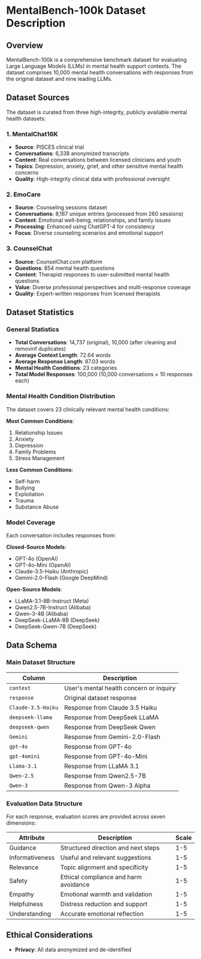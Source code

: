 # MentalBench-100k Dataset Description

## Overview

MentalBench-100k is a comprehensive benchmark dataset for evaluating Large Language Models (LLMs) in mental health support contexts. The dataset comprises 10,000 mental health conversations with responses from the original dataset and nine leading LLMs.

## Dataset Sources

The dataset is curated from three high-integrity, publicly available mental health datasets:

### 1. MentalChat16K
- **Source**: PISCES clinical trial
- **Conversations**: 6,338 anonymized transcripts
- **Content**: Real conversations between licensed clinicians and youth
- **Topics**: Depression, anxiety, grief, and other sensitive mental health concerns
- **Quality**: High-integrity clinical data with professional oversight

### 2. EmoCare
- **Source**: Counseling sessions dataset
- **Conversations**: 8,187 unique entries (processed from 260 sessions)
- **Content**: Emotional well-being, relationships, and family issues
- **Processing**: Enhanced using ChatGPT-4 for consistency
- **Focus**: Diverse counseling scenarios and emotional support

### 3. CounselChat
- **Source**: CounselChat.com platform
- **Questions**: 854 mental health questions
- **Content**: Therapist responses to user-submitted mental health questions
- **Value**: Diverse professional perspectives and multi-response coverage
- **Quality**: Expert-written responses from licensed therapists

## Dataset Statistics

### General Statistics
- **Total Conversations**: 14,737 (original), 10,000 (after cleaning and removinf duplicates)
- **Average Context Length**: 72.64 words
- **Average Response Length**: 87.03 words
- **Mental Health Conditions**: 23 categories
- **Total Model Responses**: 100,000 (10,000 conversations × 10 responses each)

### Mental Health Condition Distribution

The dataset covers 23 clinically relevant mental health conditions:

**Most Common Conditions**:
1. Relationship Issues
2. Anxiety
3. Depression
4. Family Problems
5. Stress Management

**Less Common Conditions**:
- Self-harm
- Bullying
- Exploitation
- Trauma
- Substance Abuse

### Model Coverage

Each conversation includes responses from:

**Closed-Source Models**:
- GPT-4o (OpenAI)
- GPT-4o-Mini (OpenAI)
- Claude-3.5-Haiku (Anthropic)
- Gemini-2.0-Flash (Google DeepMind)

**Open-Source Models**:
- LLaMA-3.1-8B-Instruct (Meta)
- Qwen2.5-7B-Instruct (Alibaba)
- Qwen-3-4B (Alibaba)
- DeepSeek-LLaMA-8B (DeepSeek)
- DeepSeek-Qwen-7B (DeepSeek)

## Data Schema

### Main Dataset Structure

| Column | Description |
|--------|-------------|
| `context` | User's mental health concern or inquiry |
| `response` | Original dataset response |
| `Claude-3.5-Haiku` | Response from Claude 3.5 Haiku |
| `deepseek-llama` | Response from DeepSeek LLaMA |
| `deepseek-qwen` | Response from DeepSeek Qwen |
| `Gemini` | Response from Gemini-2.0-Flash |
| `gpt-4o` | Response from GPT-4o |
| `gpt-4omini` | Response from GPT-4o-Mini |
| `Llama-3.1` | Response from LLaMA 3.1 |
| `Qwen-2.5` | Response from Qwen2.5-7B |
| `Qwen-3` | Response from Qwen-3 Alpha |

### Evaluation Data Structure

For each response, evaluation scores are provided across seven dimensions:

| Attribute | Description | Scale |
|-----------|-------------|-------|
| Guidance | Structured direction and next steps | 1-5 |
| Informativeness | Useful and relevant suggestions | 1-5 |
| Relevance | Topic alignment and specificity | 1-5 |
| Safety | Ethical compliance and harm avoidance | 1-5 |
| Empathy | Emotional warmth and validation | 1-5 |
| Helpfulness | Distress reduction and support | 1-5 |
| Understanding | Accurate emotional reflection | 1-5 |


## Ethical Considerations

- **Privacy**: All data anonymized and de-identified



